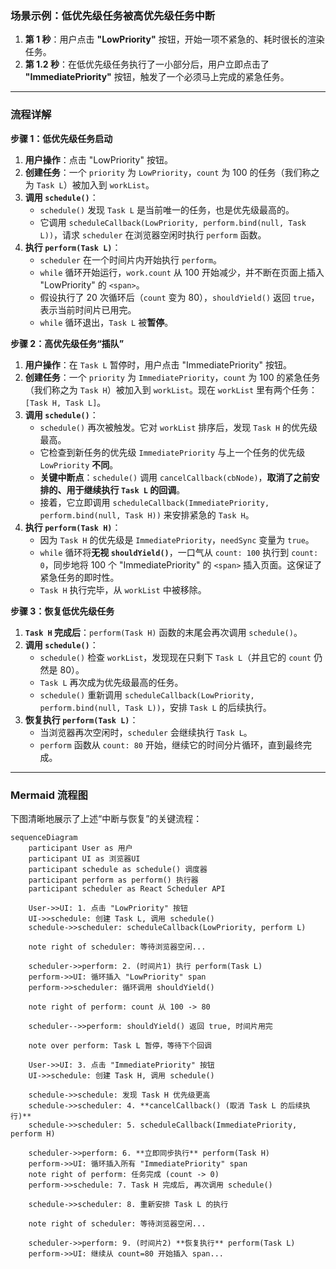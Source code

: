 ### 场景示例：低优先级任务被高优先级任务中断

1.  **第 1 秒**：用户点击 **"LowPriority"** 按钮，开始一项不紧急的、耗时很长的渲染任务。
2.  **第 1.2 秒**：在低优先级任务执行了一小部分后，用户立即点击了 **"ImmediatePriority"** 按钮，触发了一个必须马上完成的紧急任务。

---

### 流程详解

**步骤 1：低优先级任务启动**

1.  **用户操作**：点击 "LowPriority" 按钮。
2.  **创建任务**：一个 `priority` 为 `LowPriority`，`count` 为 100 的任务（我们称之为 `Task L`）被加入到 `workList`。
3.  **调用 `schedule()`**：
    - `schedule()` 发现 `Task L` 是当前唯一的任务，也是优先级最高的。
    - 它调用 `scheduleCallback(LowPriority, perform.bind(null, Task L))`，请求 `scheduler` 在浏览器空闲时执行 `perform` 函数。
4.  **执行 `perform(Task L)`**：
    - `scheduler` 在一个时间片内开始执行 `perform`。
    - `while` 循环开始运行，`work.count` 从 100 开始减少，并不断在页面上插入 "LowPriority" 的 `<span>`。
    - 假设执行了 20 次循环后（`count` 变为 80），`shouldYield()` 返回 `true`，表示当前时间片已用完。
    - `while` 循环退出，`Task L` 被**暂停**。

**步骤 2：高优先级任务“插队”**

1.  **用户操作**：在 `Task L` 暂停时，用户点击 "ImmediatePriority" 按钮。
2.  **创建任务**：一个 `priority` 为 `ImmediatePriority`，`count` 为 100 的紧急任务（我们称之为 `Task H`）被加入到 `workList`。现在 `workList` 里有两个任务：`[Task H, Task L]`。
3.  **调用 `schedule()`**：
    - `schedule()` 再次被触发。它对 `workList` 排序后，发现 `Task H` 的优先级最高。
    - 它检查到新任务的优先级 `ImmediatePriority` 与上一个任务的优先级 `LowPriority` **不同**。
    - **关键中断点**：`schedule()` 调用 `cancelCallback(cbNode)`，**取消了之前安排的、用于继续执行 `Task L` 的回调**。
    - 接着，它立即调用 `scheduleCallback(ImmediatePriority, perform.bind(null, Task H))` 来安排紧急的 `Task H`。
4.  **执行 `perform(Task H)`**：
    - 因为 `Task H` 的优先级是 `ImmediatePriority`，`needSync` 变量为 `true`。
    - `while` 循环将**无视 `shouldYield()`**，一口气从 `count: 100` 执行到 `count: 0`，同步地将 100 个 "ImmediatePriority" 的 `<span>` 插入页面。这保证了紧急任务的即时性。
    - `Task H` 执行完毕，从 `workList` 中被移除。

**步骤 3：恢复低优先级任务**

1.  **`Task H` 完成后**：`perform(Task H)` 函数的末尾会再次调用 `schedule()`。
2.  **调用 `schedule()`**：
    - `schedule()` 检查 `workList`，发现现在只剩下 `Task L`（并且它的 `count` 仍然是 80）。
    - `Task L` 再次成为优先级最高的任务。
    - `schedule()` 重新调用 `scheduleCallback(LowPriority, perform.bind(null, Task L))`，安排 `Task L` 的后续执行。
3.  **恢复执行 `perform(Task L)`**：
    - 当浏览器再次空闲时，`scheduler` 会继续执行 `Task L`。
    - `perform` 函数从 `count: 80` 开始，继续它的时间分片循环，直到最终完成。

---

### Mermaid 流程图

下图清晰地展示了上述“中断与恢复”的关键流程：

```mermaid
sequenceDiagram
    participant User as 用户
    participant UI as 浏览器UI
    participant schedule as schedule() 调度器
    participant perform as perform() 执行器
    participant scheduler as React Scheduler API

    User->>UI: 1. 点击 "LowPriority" 按钮
    UI->>schedule: 创建 Task L, 调用 schedule()
    schedule->>scheduler: scheduleCallback(LowPriority, perform L)

    note right of scheduler: 等待浏览器空闲...

    scheduler->>perform: 2. (时间片1) 执行 perform(Task L)
    perform->>UI: 循环插入 "LowPriority" span
    perform->>scheduler: 循环调用 shouldYield()

    note right of perform: count 从 100 -> 80

    scheduler-->>perform: shouldYield() 返回 true, 时间片用完

    note over perform: Task L 暂停，等待下个回调

    User->>UI: 3. 点击 "ImmediatePriority" 按钮
    UI->>schedule: 创建 Task H, 调用 schedule()

    schedule->>schedule: 发现 Task H 优先级更高
    schedule->>scheduler: 4. **cancelCallback() (取消 Task L 的后续执行)**
    schedule->>scheduler: 5. scheduleCallback(ImmediatePriority, perform H)

    scheduler->>perform: 6. **立即同步执行** perform(Task H)
    perform->>UI: 循环插入所有 "ImmediatePriority" span
    note right of perform: 任务完成 (count -> 0)
    perform->>schedule: 7. Task H 完成后, 再次调用 schedule()

    schedule->>scheduler: 8. 重新安排 Task L 的执行

    note right of scheduler: 等待浏览器空闲...

    scheduler->>perform: 9. (时间片2) **恢复执行** perform(Task L)
    perform->>UI: 继续从 count=80 开始插入 span...
```
